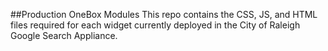 ##Production OneBox Modules
This repo contains the CSS, JS, and HTML files required for each widget currently deployed in the City of Raleigh Google Search Appliance. 
